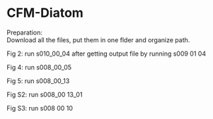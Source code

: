 # CFM-Diatom

Preparation:
<br>Download all the files, put them in one flder and organize path. 

Fig 2: run s010_00_04 after getting output file by running s009 01 04

Fig 4: run s008_00_05 

Fig 5: run s008_00_13

Fig S2: run s008_00 13_01

Fig S3: run s008 00 10
